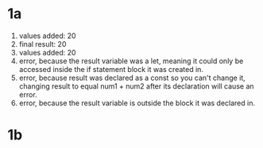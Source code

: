 # 1a

1. values added: 20
2. final result: 20
3. values added: 20
4. error, because the result variable was a let, meaning it could only be accessed inside the if statement block it was created in.
5. error, because result was declared as a const so you can't change it, changing result to equal num1 + num2 after its declaration will cause an error. 
6. error, because the result variable is outside the block it was declared in.


# 1b
